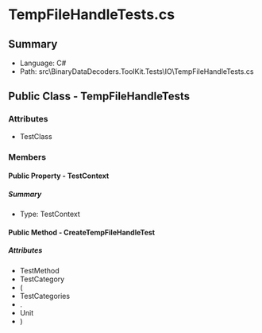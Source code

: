 ﻿# TempFileHandleTests.cs

## Summary

* Language: C#
* Path: src\BinaryDataDecoders.ToolKit.Tests\IO\TempFileHandleTests.cs

## Public Class - TempFileHandleTests

### Attributes

 - TestClass

### Members

#### Public Property - TestContext

##### Summary

 * Type: TestContext 

#### Public Method - CreateTempFileHandleTest

##### Attributes

 - TestMethod
 - TestCategory
 - (
 - TestCategories
 - .
 - Unit
 - )


